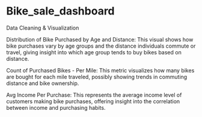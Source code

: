# Bike_sale_dashboard
Data Cleaning & Visualization


Distribution of Bike Purchased by Age and Distance: This visual shows how bike purchases vary by age groups and the distance individuals commute or travel, giving insight into which age group tends to buy bikes based on distance.

Count of Purchased Bikes - Per Mile: This metric visualizes how many bikes are bought for each mile traveled, possibly showing trends in commuting distance and bike ownership.

Avg Income Per Purchase: This represents the average income level of customers making bike purchases, offering insight into the correlation between income and purchasing habits.
